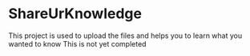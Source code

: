# ShareUrKnowledge
This project is used to upload the files and helps you to learn what you wanted to know
This is not yet completed
